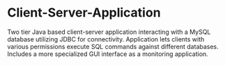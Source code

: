# Client-Server-Application
Two tier Java based client-server application interacting with a MySQL database utilizing JDBC for connectivity. Application lets clients with various permissions execute SQL commands against different databases. Includes a more specialized GUI interface as a monitoring application.
